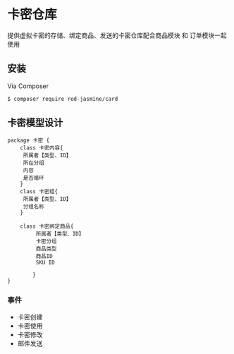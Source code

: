 # 卡密仓库

提供虚拟卡密的存储、绑定商品、发送的卡密仓库配合商品模块 和 订单模块一起使用

## 安装

Via Composer

``` bash
$ composer require red-jasmine/card
```

## 卡密模型设计

```plantuml
package 卡密 {
	class 卡密内容{
	 所属者【类型、ID】
	 所在分组
	 内容
	 是否循环
	}
	class 卡密组{
	 所属者【类型、ID】
	 分组名称
	}

	class 卡密绑定商品{
	 	 所属者【类型、ID】
		 卡密分组
		 商品类型
		 商品ID
		 SKU ID
		 
		}
}

```

### 事件

- 卡密创建
- 卡密使用
- 卡密修改
- 邮件发送
